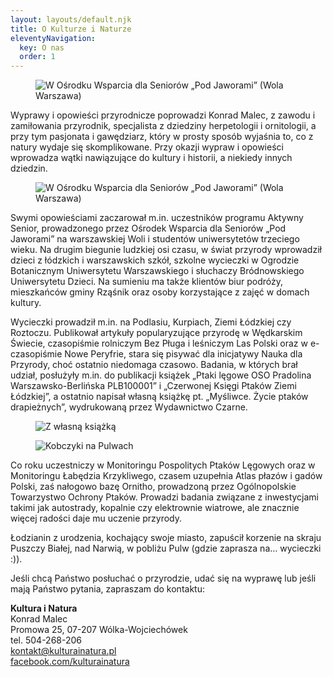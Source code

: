 ```yaml
---
layout: layouts/default.njk
title: O Kulturze i Naturze
eleventyNavigation:
  key: O nas
  order: 1
---
```

<figure class="max-w-lg lg:float-right lg:ml-12 px-6 sm:px-0 mt-3">
<img src="/img/wyklad.jpg" alt="W Ośrodku Wsparcia dla Seniorów „Pod Jaworami” (Wola Warszawa)" class="bg-yellow-100 p-2 sm:p-3 shadow-lg rotate-r" loading="lazy">
</figure>

Wyprawy i opowieści przyrodnicze poprowadzi Konrad Malec, z zawodu i zamiłowania przyrodnik, specjalista z dziedziny herpetologii i ornitologii, a przy tym pasjonata i gawędziarz, który w prosty sposób wyjaśnia to, co z natury wydaje się skomplikowane. Przy okazji wypraw i opowieści wprowadza wątki nawiązujące do kultury i historii, a niekiedy innych dziedzin.

<figure class="max-w-lg lg:float-left lg:mr-12 px-6 sm:px-0">
<img src="/img/lagiewniki.jpg" alt="W Ośrodku Wsparcia dla Seniorów „Pod Jaworami” (Wola Warszawa)" class="bg-yellow-100 p-2 sm:p-3 shadow-lg rotate-l" loading="lazy">
</figure>

Swymi opowieściami zaczarował m.in. uczestników programu Aktywny Senior, prowadzonego przez Ośrodek Wsparcia dla Seniorów „Pod Jaworami” na warszawskiej Woli i studentów uniwersytetów trzeciego wieku. Na drugim biegunie ludzkiej osi czasu, w świat przyrody wprowadził dzieci z łódzkich i warszawskich szkół, szkolne wycieczki w Ogrodzie Botanicznym Uniwersytetu Warszawskiego i słuchaczy Bródnowskiego Uniwersytetu Dzieci. Na sumieniu ma także klientów biur podróży, mieszkańców gminy Rząśnik oraz osoby korzystające z zajęć w domach kultury.

Wycieczki prowadził m.in. na Podlasiu, Kurpiach, Ziemi Łódzkiej czy Roztoczu. Publikował artykuły popularyzujące przyrodę w Wędkarskim Świecie, czasopiśmie rolniczym Bez Pługa i leśniczym Las Polski oraz w e-czasopiśmie Nowe Peryfrie, stara się pisywać dla inicjatywy Nauka dla Przyrody, choć ostatnio niedomaga czasowo. Badania, w których brał udział, posłużyły m.in. do publikacji książek „Ptaki lęgowe OSO Pradolina Warszawsko-Berlińska PLB100001” i „Czerwonej Księgi Ptaków Ziemi Łódzkiej”, a ostatnio napisał własną książkę pt. „Myśliwce. Życie ptaków drapieżnych”, wydrukowaną przez Wydawnictwo Czarne.

<figure class="max-w-lg lg:max-w-3xl px-6 sm:px-0 lg:mb-24">
<img src="/img/autografy.jpg" alt="Z własną książką" class="bg-yellow-100 p-2 sm:p-3 shadow-lg rotate-l" loading="lazy">
</figure>

<figure class="max-w-lg lg:float-right lg:ml-12 px-6 sm:px-0 mt-3">
<img src="/img/kobczyki.jpg" alt="Kobczyki na Pulwach" class="bg-yellow-100 p-2 sm:p-3 shadow-lg rotate-r" loading="lazy">
</figure>

Co roku uczestniczy w Monitoringu Pospolitych Ptaków Lęgowych oraz w Monitoringu Łabędzia Krzykliwego, czasem uzupełnia Atlas płazów i gadów Polski, zaś nałogowo bazę Ornitho, prowadzoną przez Ogólnopolskie Towarzystwo Ochrony Ptaków. Prowadzi badania związane z inwestycjami takimi jak autostrady, kopalnie czy elektrownie wiatrowe, ale znacznie więcej radości daje mu uczenie przyrody.

Łodzianin z urodzenia, kochający swoje miasto, zapuścił korzenie na skraju Puszczy Białej, nad Narwią, w pobliżu Pulw (gdzie zaprasza na… wycieczki :)).

Jeśli chcą Państwo posłuchać o przyrodzie, udać się na wyprawę lub jeśli mają Państwo pytania, zapraszam do kontaktu:

**Kultura i Natura**  
Konrad Malec  
Promowa 25, 07-207 Wólka-Wojciechówek  
tel. 504-268-206  
<a href='mailto&#58;&#107;&#37;6F&#37;6E&#116;ak%74&#64;kul&#116;u%7&#50;a%69&#110;&#97;%7&#52;u%&#55;2a%&#50;Ep&#108;'>ko&#110;t&#97;&#107;t&#64;ku&#108;t&#117;&#114;ai&#110;atura&#46;&#112;l</a>   
[facebook.com/kulturainatura](https://www.facebook.com/kulturainatura/)